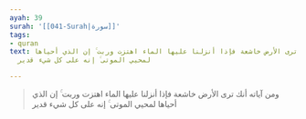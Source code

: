 ```yaml
---
ayah: 39
surah: '[[041-Surah|سورة]]'
tags:
- quran
text: ومن آياته أنك ترى الأرض خاشعة فإذا أنزلنا عليها الماء اهتزت وربت ۚ إن الذي أحياها
  لمحيي الموتى ۚ إنه على كل شيء قدير

---
```

> ومن آياته أنك ترى الأرض خاشعة فإذا أنزلنا عليها الماء اهتزت وربت ۚ إن الذي أحياها لمحيي الموتى ۚ إنه على كل شيء قدير
